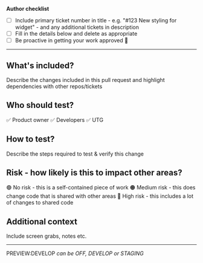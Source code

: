 **Author checklist**

- [ ] Include primary ticket number in title - e.g. "#123 New styling for widget" - and any additional tickets in description
- [ ] Fill in the details below and delete as appropriate
- [ ] Be proactive in getting your work approved 💪

---
## What's included?
Describe the changes included in this pull request and highlight dependencies with other repos/tickets

## Who should test?
✅ Product owner
✅ Developers
✅ UTG

## How to test?
Describe the steps required to test & verify this change

## Risk - how likely is this to impact other areas?
🟢 No risk - this is a self-contained piece of work
🟠 Medium risk - this does change code that is shared with other areas
🔴 High risk - this includes a lot of changes to shared code

## Additional context
Include screen grabs, notes etc.

---
PREVIEW:DEVELOP
_can be OFF, DEVELOP or STAGING_
